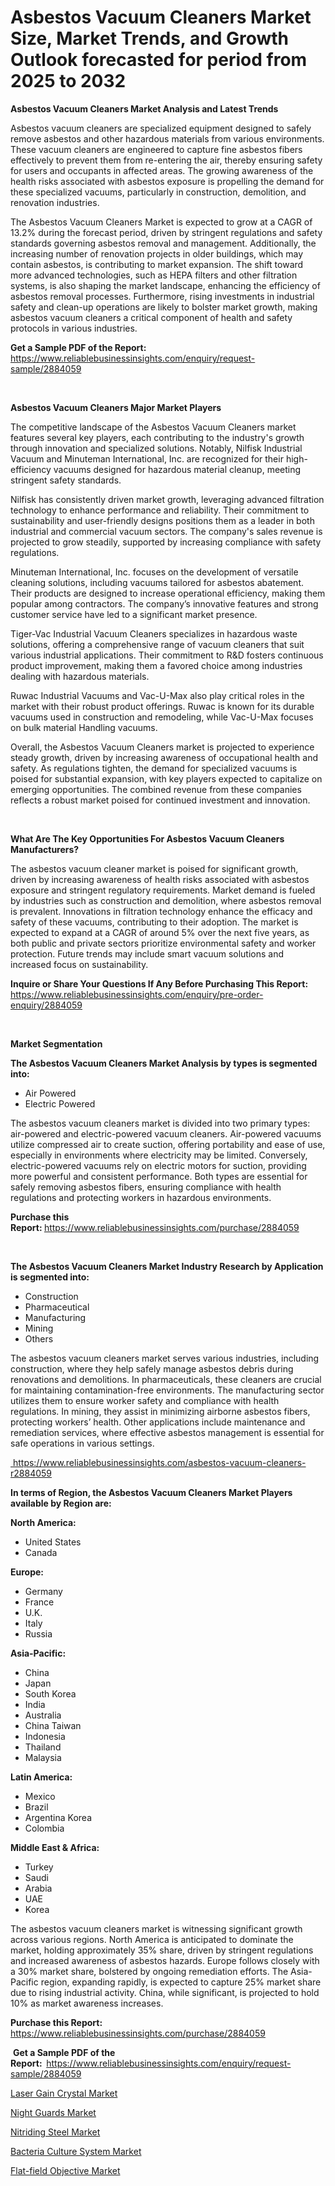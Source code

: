 <p><h1>Asbestos Vacuum Cleaners Market Size, Market Trends, and Growth Outlook forecasted for period from 2025 to 2032</h1></p><p><strong>Asbestos Vacuum Cleaners Market Analysis and Latest Trends</strong></p>
<p><p>Asbestos vacuum cleaners are specialized equipment designed to safely remove asbestos and other hazardous materials from various environments. These vacuum cleaners are engineered to capture fine asbestos fibers effectively to prevent them from re-entering the air, thereby ensuring safety for users and occupants in affected areas. The growing awareness of the health risks associated with asbestos exposure is propelling the demand for these specialized vacuums, particularly in construction, demolition, and renovation industries.</p><p>The Asbestos Vacuum Cleaners Market is expected to grow at a CAGR of 13.2% during the forecast period, driven by stringent regulations and safety standards governing asbestos removal and management. Additionally, the increasing number of renovation projects in older buildings, which may contain asbestos, is contributing to market expansion. The shift toward more advanced technologies, such as HEPA filters and other filtration systems, is also shaping the market landscape, enhancing the efficiency of asbestos removal processes. Furthermore, rising investments in industrial safety and clean-up operations are likely to bolster market growth, making asbestos vacuum cleaners a critical component of health and safety protocols in various industries.</p></p>
<p><strong>Get a Sample PDF of the Report:&nbsp;</strong> <a href="https://www.reliablebusinessinsights.com/enquiry/request-sample/2884059?utm_campaign=1847&utm_medium=2&utm_source=Github&utm_content=ia&utm_term=13032025&utm_id=asbestos-vacuum-cleaners">https://www.reliablebusinessinsights.com/enquiry/request-sample/2884059</a></p>
<p>&nbsp;</p>
<p><strong>Asbestos Vacuum Cleaners Major Market Players</strong></p>
<p><p>The competitive landscape of the Asbestos Vacuum Cleaners market features several key players, each contributing to the industry's growth through innovation and specialized solutions. Notably, Nilfisk Industrial Vacuum and Minuteman International, Inc. are recognized for their high-efficiency vacuums designed for hazardous material cleanup, meeting stringent safety standards.</p><p>Nilfisk has consistently driven market growth, leveraging advanced filtration technology to enhance performance and reliability. Their commitment to sustainability and user-friendly designs positions them as a leader in both industrial and commercial vacuum sectors. The company's sales revenue is projected to grow steadily, supported by increasing compliance with safety regulations.</p><p>Minuteman International, Inc. focuses on the development of versatile cleaning solutions, including vacuums tailored for asbestos abatement. Their products are designed to increase operational efficiency, making them popular among contractors. The company’s innovative features and strong customer service have led to a significant market presence.</p><p>Tiger-Vac Industrial Vacuum Cleaners specializes in hazardous waste solutions, offering a comprehensive range of vacuum cleaners that suit various industrial applications. Their commitment to R&D fosters continuous product improvement, making them a favored choice among industries dealing with hazardous materials.</p><p>Ruwac Industrial Vacuums and Vac-U-Max also play critical roles in the market with their robust product offerings. Ruwac is known for its durable vacuums used in construction and remodeling, while Vac-U-Max focuses on bulk material Handling vacuums.</p><p>Overall, the Asbestos Vacuum Cleaners market is projected to experience steady growth, driven by increasing awareness of occupational health and safety. As regulations tighten, the demand for specialized vacuums is poised for substantial expansion, with key players expected to capitalize on emerging opportunities. The combined revenue from these companies reflects a robust market poised for continued investment and innovation.</p></p>
<p>&nbsp;</p>
<p><strong>What Are The Key Opportunities For Asbestos Vacuum Cleaners Manufacturers?</strong></p>
<p><p>The asbestos vacuum cleaner market is poised for significant growth, driven by increasing awareness of health risks associated with asbestos exposure and stringent regulatory requirements. Market demand is fueled by industries such as construction and demolition, where asbestos removal is prevalent. Innovations in filtration technology enhance the efficacy and safety of these vacuums, contributing to their adoption. The market is expected to expand at a CAGR of around 5% over the next five years, as both public and private sectors prioritize environmental safety and worker protection. Future trends may include smart vacuum solutions and increased focus on sustainability.</p></p>
<p><strong>Inquire or Share Your Questions If Any Before Purchasing This Report:</strong> <a href="https://www.reliablebusinessinsights.com/enquiry/pre-order-enquiry/2884059?utm_campaign=1847&utm_medium=2&utm_source=Github&utm_content=ia&utm_term=13032025&utm_id=asbestos-vacuum-cleaners">https://www.reliablebusinessinsights.com/enquiry/pre-order-enquiry/2884059</a></p>
<p>&nbsp;</p>
<p><strong>Market Segmentation</strong></p>
<p><strong>The Asbestos Vacuum Cleaners Market Analysis by types is segmented into:</strong></p>
<p><ul><li>Air Powered</li><li>Electric Powered</li></ul></p>
<p><p>The asbestos vacuum cleaners market is divided into two primary types: air-powered and electric-powered vacuum cleaners. Air-powered vacuums utilize compressed air to create suction, offering portability and ease of use, especially in environments where electricity may be limited. Conversely, electric-powered vacuums rely on electric motors for suction, providing more powerful and consistent performance. Both types are essential for safely removing asbestos fibers, ensuring compliance with health regulations and protecting workers in hazardous environments.</p></p>
<p><strong>Purchase this Report:&nbsp;</strong><a href="https://www.reliablebusinessinsights.com/purchase/2884059?utm_campaign=1847&utm_medium=2&utm_source=Github&utm_content=ia&utm_term=13032025&utm_id=asbestos-vacuum-cleaners">https://www.reliablebusinessinsights.com/purchase/2884059</a></p>
<p>&nbsp;</p>
<p><strong>The Asbestos Vacuum Cleaners Market Industry Research by Application is segmented into:</strong></p>
<p><ul><li>Construction</li><li>Pharmaceutical</li><li>Manufacturing</li><li>Mining</li><li>Others</li></ul></p>
<p><p>The asbestos vacuum cleaners market serves various industries, including construction, where they help safely manage asbestos debris during renovations and demolitions. In pharmaceuticals, these cleaners are crucial for maintaining contamination-free environments. The manufacturing sector utilizes them to ensure worker safety and compliance with health regulations. In mining, they assist in minimizing airborne asbestos fibers, protecting workers’ health. Other applications include maintenance and remediation services, where effective asbestos management is essential for safe operations in various settings.</p></p>
<p><a href="https://www.reliablebusinessinsights.com/asbestos-vacuum-cleaners-r2884059?utm_campaign=1847&utm_medium=2&utm_source=Github&utm_content=ia&utm_term=13032025&utm_id=asbestos-vacuum-cleaners">&nbsp;https://www.reliablebusinessinsights.com/asbestos-vacuum-cleaners-r2884059</a></p>
<p><strong>In terms of Region, the Asbestos Vacuum Cleaners Market Players available by Region are:</strong></p>
<p>
    <p> <strong> North America: </strong>
        <ul>
            <li>United States</li>
            <li>Canada</li>
        </ul>
        </p> 
    <p> <strong> Europe: </strong>
        <ul>
            <li>Germany</li>
            <li>France</li>
            <li>U.K.</li>
            <li>Italy</li>
            <li>Russia</li>
        </ul>
        </p> 
    <p> <strong> Asia-Pacific: </strong>
        <ul>
            <li>China</li>
            <li>Japan</li>
            <li>South Korea</li>
            <li>India</li>
            <li>Australia</li>
            <li>China Taiwan</li>
            <li>Indonesia</li>
            <li>Thailand</li>
            <li>Malaysia</li>
        </ul>
        </p> 
    <p> <strong> Latin America: </strong>
        <ul>
            <li>Mexico</li>
            <li>Brazil</li>
            <li>Argentina Korea</li>
            <li>Colombia</li>
        </ul>
        </p> 
    <p> <strong> Middle East & Africa: </strong>
        <ul>
            <li>Turkey</li>
            <li>Saudi</li>
            <li>Arabia</li>
            <li>UAE</li>
            <li>Korea</li>
        </ul>
    </p>
    </p>
<p><p>The asbestos vacuum cleaners market is witnessing significant growth across various regions. North America is anticipated to dominate the market, holding approximately 35% share, driven by stringent regulations and increased awareness of asbestos hazards. Europe follows closely with a 30% market share, bolstered by ongoing remediation efforts. The Asia-Pacific region, expanding rapidly, is expected to capture 25% market share due to rising industrial activity. China, while significant, is projected to hold 10% as market awareness increases.</p></p>
<p><strong>Purchase this Report: </strong><a href="https://www.reliablebusinessinsights.com/purchase/2884059?utm_campaign=1847&utm_medium=2&utm_source=Github&utm_content=ia&utm_term=13032025&utm_id=asbestos-vacuum-cleaners">https://www.reliablebusinessinsights.com/purchase/2884059</a></p>
<p>&nbsp;<strong>Get a Sample PDF of the Report:&nbsp;&nbsp;</strong><a href="https://www.reliablebusinessinsights.com/enquiry/request-sample/2884059?utm_campaign=1847&utm_medium=2&utm_source=Github&utm_content=ia&utm_term=13032025&utm_id=asbestos-vacuum-cleaners">https://www.reliablebusinessinsights.com/enquiry/request-sample/2884059</a></p>
<p><strong></strong></p>
<p><p><a href="https://github.com/shpirttangim48/Market-Research-Report-List-1/blob/main/laser-gain-crystal-market.md?utm_campaign=1847&utm_medium=2&utm_source=Github&utm_content=ia&utm_term=13032025&utm_id=asbestos-vacuum-cleaners">Laser Gain Crystal Market</a></p><p><a href="https://github.com/edriceakeime/Market-Research-Report-List-1/blob/main/night-guards-market.md?utm_campaign=1847&utm_medium=2&utm_source=Github&utm_content=ia&utm_term=13032025&utm_id=asbestos-vacuum-cleaners">Night Guards Market</a></p><p><a href="https://github.com/gakpasulgun/Market-Research-Report-List-1/blob/main/nitriding-steel-market.md?utm_campaign=1847&utm_medium=2&utm_source=Github&utm_content=ia&utm_term=13032025&utm_id=asbestos-vacuum-cleaners">Nitriding Steel Market</a></p><p><a href="https://github.com/snelldimkeod/Market-Research-Report-List-1/blob/main/bacteria-culture-system-market.md?utm_campaign=1847&utm_medium=2&utm_source=Github&utm_content=ia&utm_term=13032025&utm_id=asbestos-vacuum-cleaners">Bacteria Culture System Market</a></p><p><a href="https://github.com/kitkaeberz5z/Market-Research-Report-List-1/blob/main/flat-field-objective-market.md?utm_campaign=1847&utm_medium=2&utm_source=Github&utm_content=ia&utm_term=13032025&utm_id=asbestos-vacuum-cleaners">Flat-field Objective Market</a></p></p>